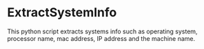 # ExtractSystemInfo
This python script extracts systems info such as operating system, processor name, mac address, IP address and the machine name.
